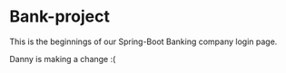 # Bank-project

This is the beginnings of our Spring-Boot Banking company login page.

Danny is making a change :( 
